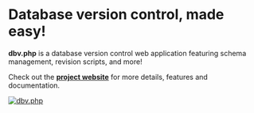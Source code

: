 Database version control, made easy!
=

**dbv.php** is a database version control web application featuring schema management, revision scripts, and more!

Check out the **[project website](https://dbv.vizuina.com)** for more details, features and documentation.

[![dbv.php](https://dbv.vizuina.com/img/screenshot-main.png)](https://dbv.vizuina.com)